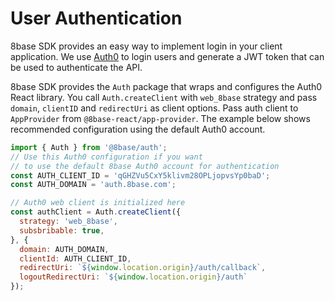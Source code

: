 # User Authentication

8base SDK provides an easy way to implement login in your client application. We use [Auth0](https://www.auth0.com) to login users and generate a JWT token that can be used to authenticate the API.

8base SDK provides the `Auth` package that wraps and configures the Auth0 React library. You call `Auth.createClient` with `web_8base` strategy and pass `domain`, `clientID` and `redirectUri` as client options. Pass auth client to `AppProvider` from `@8base-react/app-provider`. The example below shows recommended configuration using the default Auth0 account.

```javascript
import { Auth } from '@8base/auth';
// Use this Auth0 configuration if you want
// to use the default 8base Auth0 account for authentication
const AUTH_CLIENT_ID = 'qGHZVu5CxY5klivm28OPLjopvsYp0baD';
const AUTH_DOMAIN = 'auth.8base.com';

// Auth0 web client is initialized here
const authClient = Auth.createClient({
  strategy: 'web_8base',
  subsbribable: true,
}, {
  domain: AUTH_DOMAIN,
  clientId: AUTH_CLIENT_ID,
  redirectUri: `${window.location.origin}/auth/callback`,
  logoutRedirectUri: `${window.location.origin}/auth`
});
```
